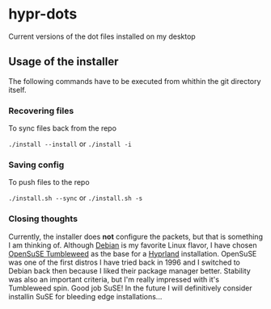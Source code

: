 # hypr-dots
Current versions of the dot files installed on my desktop

## Usage of the installer 

The following commands have to be executed from whithin the git directory itself.

### Recovering files 

To sync files back from the repo 

`./install --install` or `./install -i`

### Saving config

To push files to the repo

`./install.sh --sync` or `./install.sh -s`

### Closing thoughts

Currently, the installer does **not** configure the packets, but that is something I am thinking of. Although [Debian](https://www.debian.org/) is my favorite Linux flavor, I have chosen [OpenSuSE Tumbleweed](https://get.opensuse.org/tumbleweed/)  as the base for a [Hyprland](https://hyprland.org/) installation. OpenSuSE was one of the first distros I have tried back in 1996 and I switched to Debian back then because I liked their package manager better. Stability was also an important criteria, but I'm really impressed with it's Tumbleweed spin. Good job SuSE! In the future I will definitively consider installin SuSE for bleeding edge installations...


